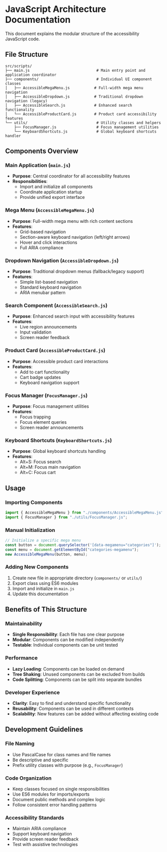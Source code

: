 # JavaScript Architecture Documentation

This document explains the modular structure of the accessibility JavaScript code.

## File Structure

```
src/scripts/
├── main.js                              # Main entry point and application coordinator
├── components/                          # Individual UI component classes
│   ├── AccessibleMegaMenu.js           # Full-width mega menu navigation
│   ├── AccessibleDropdown.js           # Traditional dropdown navigation (legacy)
│   ├── AccessibleSearch.js             # Enhanced search functionality
│   └── AccessibleProductCard.js        # Product card accessibility features
└── utils/                               # Utility classes and helpers
    ├── FocusManager.js                  # Focus management utilities
    └── KeyboardShortcuts.js             # Global keyboard shortcuts handler
```

## Components Overview

### Main Application (`main.js`)

- **Purpose**: Central coordinator for all accessibility features
- **Responsibilities**:
  - Import and initialize all components
  - Coordinate application startup
  - Provide unified export interface

### Mega Menu (`AccessibleMegaMenu.js`)

- **Purpose**: Full-width mega menu with rich content sections
- **Features**:
  - Grid-based navigation
  - Section-aware keyboard navigation (left/right arrows)
  - Hover and click interactions
  - Full ARIA compliance

### Dropdown Navigation (`AccessibleDropdown.js`)

- **Purpose**: Traditional dropdown menus (fallback/legacy support)
- **Features**:
  - Simple list-based navigation
  - Standard keyboard navigation
  - ARIA menubar pattern

### Search Component (`AccessibleSearch.js`)

- **Purpose**: Enhanced search input with accessibility features
- **Features**:
  - Live region announcements
  - Input validation
  - Screen reader feedback

### Product Card (`AccessibleProductCard.js`)

- **Purpose**: Accessible product card interactions
- **Features**:
  - Add to cart functionality
  - Cart badge updates
  - Keyboard navigation support

### Focus Manager (`FocusManager.js`)

- **Purpose**: Focus management utilities
- **Features**:
  - Focus trapping
  - Focus element queries
  - Screen reader announcements

### Keyboard Shortcuts (`KeyboardShortcuts.js`)

- **Purpose**: Global keyboard shortcuts handling
- **Features**:
  - Alt+S: Focus search
  - Alt+M: Focus main navigation
  - Alt+C: Focus cart

## Usage

### Importing Components

```javascript
import { AccessibleMegaMenu } from "./components/AccessibleMegaMenu.js";
import { FocusManager } from "./utils/FocusManager.js";
```

### Manual Initialization

```javascript
// Initialize a specific mega menu
const button = document.querySelector('[data-megamenu="categories"]');
const menu = document.getElementById("categories-megamenu");
new AccessibleMegaMenu(button, menu);
```

### Adding New Components

1. Create new file in appropriate directory (`components/` or `utils/`)
2. Export class using ES6 modules
3. Import and initialize in `main.js`
4. Update this documentation

## Benefits of This Structure

### Maintainability

- **Single Responsibility**: Each file has one clear purpose
- **Modular**: Components can be modified independently
- **Testable**: Individual components can be unit tested

### Performance

- **Lazy Loading**: Components can be loaded on demand
- **Tree Shaking**: Unused components can be excluded from builds
- **Code Splitting**: Components can be split into separate bundles

### Developer Experience

- **Clarity**: Easy to find and understand specific functionality
- **Reusability**: Components can be used in different contexts
- **Scalability**: New features can be added without affecting existing code

## Development Guidelines

### File Naming

- Use PascalCase for class names and file names
- Be descriptive and specific
- Prefix utility classes with purpose (e.g., `FocusManager`)

### Code Organization

- Keep classes focused on single responsibilities
- Use ES6 modules for imports/exports
- Document public methods and complex logic
- Follow consistent error handling patterns

### Accessibility Standards

- Maintain ARIA compliance
- Support keyboard navigation
- Provide screen reader feedback
- Test with assistive technologies

